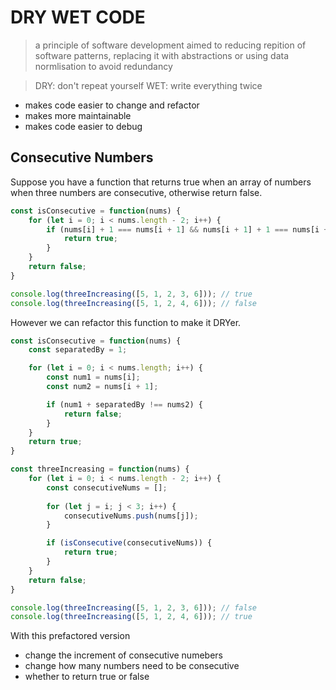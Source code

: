 # DRY WET CODE

> a principle of software development aimed to reducing repition of software patterns, replacing it with abstractions or using data normlisation to avoid redundancy  

> DRY: don't repeat yourself 
> WET: write everything twice 

- makes code easier to change and refactor 
- makes more maintainable 
- makes code easier to debug

## Consecutive Numbers 
Suppose you have a function that returns true when an array of numbers when three numbers are consecutive, otherwise return false. 

```js
const isConsecutive = function(nums) { 
    for (let i = 0; i < nums.length - 2; i++) { 
        if (nums[i] + 1 === nums[i + 1] && nums[i + 1] + 1 === nums[i + 2]) { 
            return true; 
        }
    }
    return false; 
}

console.log(threeIncreasing([5, 1, 2, 3, 6])); // true
console.log(threeIncreasing([5, 1, 2, 4, 6])); // false
```

However we can refactor this function to make it DRYer. 

```js 
const isConsecutive = function(nums) { 
    const separatedBy = 1; 

    for (let i = 0; i < nums.length; i++) { 
        const num1 = nums[i]; 
        const num2 = nums[i + 1]; 

        if (num1 + separatedBy !== nums2) { 
            return false; 
        }
    }
    return true; 
}

const threeIncreasing = function(nums) { 
    for (let i = 0; i < nums.length - 2; i++) { 
        const consecutiveNums = []; 
        
        for (let j = i; j < 3; i++) { 
            consecutiveNums.push(nums[j]); 
        }

        if (isConsecutive(consecutiveNums)) { 
            return true; 
        }
    }
    return false; 
}

console.log(threeIncreasing([5, 1, 2, 3, 6])); // false
console.log(threeIncreasing([5, 1, 2, 4, 6])); // true
```

With this prefactored version 
- change the increment of consecutive numebers 
- change how many numbers need to be consecutive 
- whether to return true or false 
